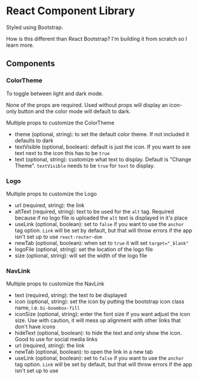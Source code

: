# React Component Library

Styled using Bootstrap.

How is this different than React Bootstrap? I'm building it from scratch so I learn more.

## Components

### ColorTheme

To toggle between light and dark mode.

None of the props are required. Used without props will display an icon-only button and the color mode will default to dark.

Multiple props to customize the ColorTheme
- theme (optional, string): to set the default color theme. If not included it defaults to dark
- textVisible (optional, boolean): default is just the icon. If you want to see text next to the icon this has to be `true`
- text (optional, string): customize what text to display. Default is "Change Theme". `textVisible` needs to be `true` for `text` to display. 


### Logo

Multiple props to customize the Logo
- url (required, string): the link
- altText (required, string): text to be used for the `alt` tag. Required because if no logo file is uploaded the `alt` text is displayed in it's place
- useLink (optional, boolean): set to `false` if you want to use the `anchor` tag option. `Link` will be set by default, but that will throw errors if the app isn't set up to use `react-router-dom`
- newTab (optional, boolean): when set to `true` it will set `target="_blank"`
- logoFile (optional, string): set the location of the logo file
- size (optional, string): will set the width of the logo file

### NavLink
Multiple props to customize the NavLink
- text (required, string): the text to be displayed
- icon (optional, string): set the icon by putting the bootstrap icon class name, i.e. `bi-boombox-fill`
- iconSize (optional, string): enter the font size if you want adjust the icon size. Use with caution, it will mess up alignment with other links that don't have icons
- hideText (optional, boolean): to hide the text and only show the icon. Good to use for social media links
- url (required, string): the link
- newTab (optional, boolean): to open the link in a new tab
- useLink (optional, boolean): set to `false` if you want to use the `anchor` tag option. `Link` will be set by default, but that will throw errors if the app isn't set up to use 